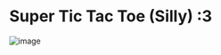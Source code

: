 # Super Tic Tac Toe (Silly) :3
![image](https://github.com/user-attachments/assets/b6ff24e3-115e-403e-a950-d1a3424db29d)
